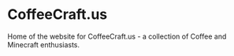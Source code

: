 # CoffeeCraft.us
Home of the website for CoffeeCraft.us - a collection of Coffee and Minecraft enthusiasts.
